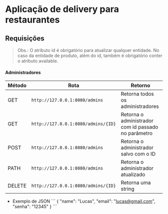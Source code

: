 # Aplicação de delivery para restaurantes

## Requisições  
  
  
> Obs.: O atributo id é obrigatório para atualizar qualquer entidade. No caso da entidade de produto, além do id, também é obrigatório conter o atributo available.
  
  
#### Administradores  
  
  
| Método | Rota | Retorno |
| --- | --- | --- |
| GET | `http://127.0.0.1:8080/admins` | Retorna todos os administradores |
| GET | `http://127.0.0.1:8080/admins/{ID}` | Retorna o administrador com id passado no parâmetro |
| POST  | `http://127.0.0.1:8080/admins`  | Retorna o administrador salvo com o ID  |
| PATH  | `http://127.0.0.1:8080/admins`  | Retorna o administrador atualizado  |
| DELETE  | `http://127.0.0.1:8080/admins/{ID}`  | Retorna uma string  |
  
  
- Exemplo de JSON
´´´
{
	"name": "Lucas",
	"email": "lucas@gmail.com",
	"senha": "12345"
}
´´´